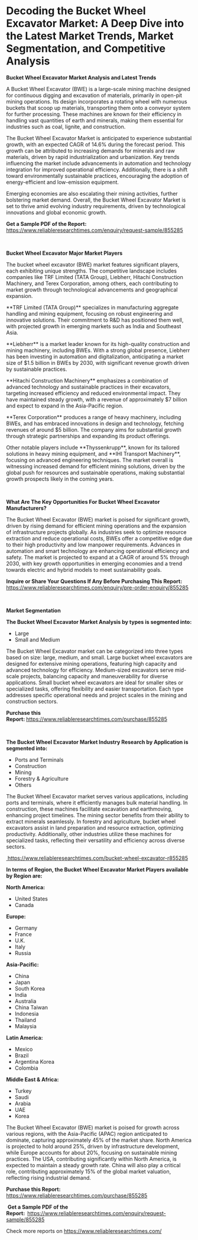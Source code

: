 <p><h1>Decoding the Bucket Wheel Excavator Market: A Deep Dive into the Latest Market Trends, Market Segmentation, and Competitive Analysis</h1></p><p><strong>Bucket Wheel Excavator Market Analysis and Latest Trends</strong></p>
<p><p>A Bucket Wheel Excavator (BWE) is a large-scale mining machine designed for continuous digging and excavation of materials, primarily in open-pit mining operations. Its design incorporates a rotating wheel with numerous buckets that scoop up materials, transporting them onto a conveyor system for further processing. These machines are known for their efficiency in handling vast quantities of earth and minerals, making them essential for industries such as coal, lignite, and construction.</p><p>The Bucket Wheel Excavator Market is anticipated to experience substantial growth, with an expected CAGR of 14.6% during the forecast period. This growth can be attributed to increasing demands for minerals and raw materials, driven by rapid industrialization and urbanization. Key trends influencing the market include advancements in automation and technology integration for improved operational efficiency. Additionally, there is a shift toward environmentally sustainable practices, encouraging the adoption of energy-efficient and low-emission equipment.</p><p>Emerging economies are also escalating their mining activities, further bolstering market demand. Overall, the Bucket Wheel Excavator Market is set to thrive amid evolving industry requirements, driven by technological innovations and global economic growth.</p></p>
<p><strong>Get a Sample PDF of the Report:&nbsp;</strong> <a href="https://www.reliableresearchtimes.com/enquiry/request-sample/855285?utm_campaign=2334&utm_medium=2&utm_source=Github&utm_content=ia&utm_term=18022025&utm_id=bucket-wheel-excavator">https://www.reliableresearchtimes.com/enquiry/request-sample/855285</a></p>
<p>&nbsp;</p>
<p><strong>Bucket Wheel Excavator Major Market Players</strong></p>
<p><p>The bucket wheel excavator (BWE) market features significant players, each exhibiting unique strengths. The competitive landscape includes companies like TRF Limited (TATA Group), Liebherr, Hitachi Construction Machinery, and Terex Corporation, among others, each contributing to market growth through technological advancements and geographical expansion.</p><p>**TRF Limited (TATA Group)** specializes in manufacturing aggregate handling and mining equipment, focusing on robust engineering and innovative solutions. Their commitment to R&D has positioned them well, with projected growth in emerging markets such as India and Southeast Asia.</p><p>**Liebherr** is a market leader known for its high-quality construction and mining machinery, including BWEs. With a strong global presence, Liebherr has been investing in automation and digitalization, anticipating a market size of $1.5 billion in BWEs by 2030, with significant revenue growth driven by sustainable practices.</p><p>**Hitachi Construction Machinery** emphasizes a combination of advanced technology and sustainable practices in their excavators, targeting increased efficiency and reduced environmental impact. They have maintained steady growth, with a revenue of approximately $7 billion and expect to expand in the Asia-Pacific region.</p><p>**Terex Corporation** produces a range of heavy machinery, including BWEs, and has embraced innovations in design and technology, fetching revenues of around $5 billion. The company aims for substantial growth through strategic partnerships and expanding its product offerings.</p><p>Other notable players include **Thyssenkrupp**, known for its tailored solutions in heavy mining equipment, and **IHI Transport Machinery**, focusing on advanced engineering techniques. The market overall is witnessing increased demand for efficient mining solutions, driven by the global push for resources and sustainable operations, making substantial growth prospects likely in the coming years.</p></p>
<p>&nbsp;</p>
<p><strong>What Are The Key Opportunities For Bucket Wheel Excavator Manufacturers?</strong></p>
<p><p>The Bucket Wheel Excavator (BWE) market is poised for significant growth, driven by rising demand for efficient mining operations and the expansion of infrastructure projects globally. As industries seek to optimize resource extraction and reduce operational costs, BWEs offer a competitive edge due to their high productivity and low manpower requirements. Advances in automation and smart technology are enhancing operational efficiency and safety. The market is projected to expand at a CAGR of around 5% through 2030, with key growth opportunities in emerging economies and a trend towards electric and hybrid models to meet sustainability goals.</p></p>
<p><strong>Inquire or Share Your Questions If Any Before Purchasing This Report:</strong> <a href="https://www.reliableresearchtimes.com/enquiry/pre-order-enquiry/855285?utm_campaign=2334&utm_medium=2&utm_source=Github&utm_content=ia&utm_term=18022025&utm_id=bucket-wheel-excavator">https://www.reliableresearchtimes.com/enquiry/pre-order-enquiry/855285</a></p>
<p>&nbsp;</p>
<p><strong>Market Segmentation</strong></p>
<p><strong>The Bucket Wheel Excavator Market Analysis by types is segmented into:</strong></p>
<p><ul><li>Large</li><li>Small and Medium</li></ul></p>
<p><p>The Bucket Wheel Excavator market can be categorized into three types based on size: large, medium, and small. Large bucket wheel excavators are designed for extensive mining operations, featuring high capacity and advanced technology for efficiency. Medium-sized excavators serve mid-scale projects, balancing capacity and maneuverability for diverse applications. Small bucket wheel excavators are ideal for smaller sites or specialized tasks, offering flexibility and easier transportation. Each type addresses specific operational needs and project scales in the mining and construction sectors.</p></p>
<p><strong>Purchase this Report:&nbsp;</strong><a href="https://www.reliableresearchtimes.com/purchase/855285?utm_campaign=2334&utm_medium=2&utm_source=Github&utm_content=ia&utm_term=18022025&utm_id=bucket-wheel-excavator">https://www.reliableresearchtimes.com/purchase/855285</a></p>
<p>&nbsp;</p>
<p><strong>The Bucket Wheel Excavator Market Industry Research by Application is segmented into:</strong></p>
<p><ul><li>Ports and Terminals</li><li>Construction</li><li>Mining</li><li>Forestry & Agriculture</li><li>Others</li></ul></p>
<p><p>The Bucket Wheel Excavator market serves various applications, including ports and terminals, where it efficiently manages bulk material handling. In construction, these machines facilitate excavation and earthmoving, enhancing project timelines. The mining sector benefits from their ability to extract minerals seamlessly. In forestry and agriculture, bucket wheel excavators assist in land preparation and resource extraction, optimizing productivity. Additionally, other industries utilize these machines for specialized tasks, reflecting their versatility and efficiency across diverse sectors.</p></p>
<p><a href="https://www.reliableresearchtimes.com/bucket-wheel-excavator-r855285?utm_campaign=2334&utm_medium=2&utm_source=Github&utm_content=ia&utm_term=18022025&utm_id=bucket-wheel-excavator">&nbsp;https://www.reliableresearchtimes.com/bucket-wheel-excavator-r855285</a></p>
<p><strong>In terms of Region, the Bucket Wheel Excavator Market Players available by Region are:</strong></p>
<p>
    <p> <strong> North America: </strong>
        <ul>
            <li>United States</li>
            <li>Canada</li>
        </ul>
        </p> 
    <p> <strong> Europe: </strong>
        <ul>
            <li>Germany</li>
            <li>France</li>
            <li>U.K.</li>
            <li>Italy</li>
            <li>Russia</li>
        </ul>
        </p> 
    <p> <strong> Asia-Pacific: </strong>
        <ul>
            <li>China</li>
            <li>Japan</li>
            <li>South Korea</li>
            <li>India</li>
            <li>Australia</li>
            <li>China Taiwan</li>
            <li>Indonesia</li>
            <li>Thailand</li>
            <li>Malaysia</li>
        </ul>
        </p> 
    <p> <strong> Latin America: </strong>
        <ul>
            <li>Mexico</li>
            <li>Brazil</li>
            <li>Argentina Korea</li>
            <li>Colombia</li>
        </ul>
        </p> 
    <p> <strong> Middle East & Africa: </strong>
        <ul>
            <li>Turkey</li>
            <li>Saudi</li>
            <li>Arabia</li>
            <li>UAE</li>
            <li>Korea</li>
        </ul>
    </p>
    </p>
<p><p>The Bucket Wheel Excavator (BWE) market is poised for growth across various regions, with the Asia-Pacific (APAC) region anticipated to dominate, capturing approximately 45% of the market share. North America is projected to hold around 25%, driven by infrastructure development, while Europe accounts for about 20%, focusing on sustainable mining practices. The USA, contributing significantly within North America, is expected to maintain a steady growth rate. China will also play a critical role, contributing approximately 15% of the global market valuation, reflecting rising industrial demand.</p></p>
<p><strong>Purchase this Report: </strong><a href="https://www.reliableresearchtimes.com/purchase/855285?utm_campaign=2334&utm_medium=2&utm_source=Github&utm_content=ia&utm_term=18022025&utm_id=bucket-wheel-excavator">https://www.reliableresearchtimes.com/purchase/855285</a></p>
<p>&nbsp;<strong>Get a Sample PDF of the Report:&nbsp;&nbsp;</strong><a href="https://www.reliableresearchtimes.com/enquiry/request-sample/855285?utm_campaign=2334&utm_medium=2&utm_source=Github&utm_content=ia&utm_term=18022025&utm_id=bucket-wheel-excavator">https://www.reliableresearchtimes.com/enquiry/request-sample/855285</a></p>
<p><strong></strong></p>
<p>Check more reports on <a href="https://www.reliableresearchtimes.com/?utm_campaign=2334&utm_medium=2&utm_source=Github&utm_content=ia&utm_term=18022025&utm_id=bucket-wheel-excavator">https://www.reliableresearchtimes.com/</a></p>